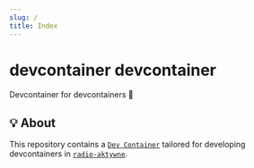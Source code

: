 ```yaml
---
slug: /
title: Index
---
```


# devcontainer devcontainer

Devcontainer for devcontainers 🐋

## 💡 About

This repository contains a [`Dev Container`](https://containers.dev)
tailored for developing devcontainers in
[`radio-aktywne`](https://github.com/radio-aktywne).
